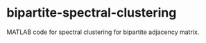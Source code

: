 # bipartite-spectral-clustering

MATLAB code for spectral clustering for bipartite adjacency matrix.
